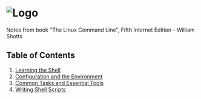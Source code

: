 # ![Logo](https://i.imgur.com/FKOAHeK.png)

Notes from book "The Linux Command Line", Fifth Internet Edition - William Shotts

## Table of Contents

1. [Learning the Shell](Part-1.txt)
2. [Configuration and the Environment](Part-2.txt)
3. [Common Tasks and Essential Tools](Part-3.txt)
4. [Writing Shell Scripts](Part-4.txt)

